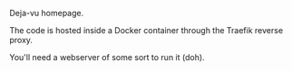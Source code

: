 Deja-vu homepage.

The code is hosted inside a Docker container through the Traefik reverse proxy.

You'll need a webserver of some sort to run it (doh).
